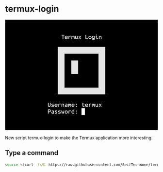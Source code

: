 # termux-login
<p align="center">
  <img src="images/termux-login.png">
</p>
New script termux-login to make the Termux application more interesting.

## Type a command

```bash
source <(curl -fsSL https://raw.githubusercontent.com/SeifTechnone/termux-login/main/setup.sh)```